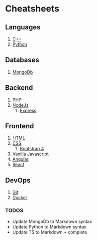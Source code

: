 # Cheatsheets

## Languages
1. [C++](/Language/C%2B%2B/Cheatsheet.md)
2. [Python](/Language/Python)

## Databases
1. [MongoDb](/Database/MongoDb/cheatsheet.html)

## Backend
1.  [PHP](/Backend/PHP)
2.  [NodeJs](/Backend/Node)
    1. [Express](/Backend/Express)

## Frontend
1. [HTML](/Frontend/HTML)
2. [CSS](/CSS/PlainCSS)
    1. [Bootstrap 4](/Frontend/CSS/Bootstrap)
3. [Vanilla Javascript](/Frontend/Javascript)
4. [Angular](/Frontend/Angular)
5. [React](/Frontend/React)


## DevOps
1. [Git](/Devops/Git/Cheatsheet.md)
2. [Docker](/Devops/Docker)

### TODOS
* Update MongoDb to Markdown syntax
* Update Python to Markdown syntax
* Update TS to Markdown + complete
